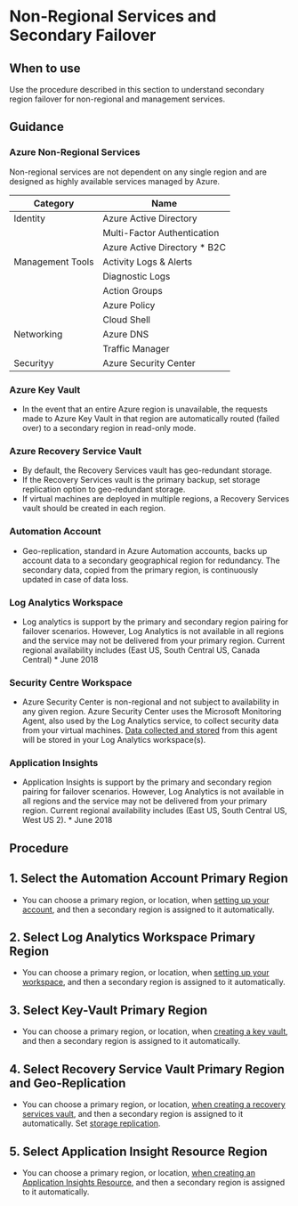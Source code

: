 
# Non-Regional Services and Secondary Failover

## When to use

Use the procedure described in this section to understand secondary region failover for non-regional and management services.

## Guidance

### Azure Non-Regional Services

Non-regional services are not dependent on any single region and are designed as highly available services managed by Azure.

| __Category__ | __Name__ |
|------------------------------|----------------------------|
| Identity   | Azure Active Directory    |
|   | Multi-Factor Authentication  |
|   | Azure Active Directory * B2C    |
| Management Tools   | Activity Logs & Alerts   |
|    | Diagnostic Logs  |
|   | Action Groups  |
|    | Azure Policy  |
|    | Cloud Shell  |
| Networking   | Azure DNS  |
|   | Traffic Manager  |
| Securityy  | Azure Security Center |

### Azure Key Vault

* In the event that an entire Azure region is unavailable, the requests made to Azure Key Vault in that region are automatically routed (failed over) to a secondary region in read-only mode.

### Azure Recovery Service Vault

* By default, the Recovery Services vault has geo-redundant storage.
* If the Recovery Services vault is the primary backup, set storage replication option to geo-redundant storage.
* If virtual machines are deployed in multiple regions,  a Recovery Services vault should be created in each region.

### Automation Account

* Geo-replication, standard in Azure Automation accounts, backs up account data to a secondary geographical region for redundancy.  The secondary data, copied from the primary region, is continuously updated in case of data loss.

### Log Analytics Workspace

* Log analytics is support by the primary and secondary region pairing for failover scenarios. However, Log Analytics is not available in all regions and the service may not be delivered from your primary region. Current regional availability includes (East US, South Central US, Canada Central) * June 2018

### Security Centre Workspace

* Azure Security Center is non-regional and not subject to availability in any given region. Azure Security Center uses the Microsoft Monitoring Agent, also used by the Log Analytics service, to collect security data from your virtual machines. [Data collected and stored](https://docs.microsoft.com/en-us/azure/security-center/security-center-planning-and-operations-guide#data-collection-and-storage) from this agent will be stored in your Log Analytics workspace(s).

### Application Insights

* Application Insights is support by the primary and secondary region pairing for failover scenarios. However, Log Analytics is not available in all regions and the service may not be delivered from your primary region. Current regional availability includes (East US, South Central US, West US 2). * June 2018

## Procedure

## 1. Select the Automation Account Primary Region

* You can choose a primary region, or location, when [setting up your account](https://docs.microsoft.com/en-us/azure/automation/automation-quickstart-create-account#create-automation-account), and then a secondary region is assigned to it automatically.

## 2. Select Log Analytics Workspace Primary Region

* You can choose a primary region, or location, when [setting up your workspace](https://docs.microsoft.com/en-us/azure/log-analytics/log-analytics-quick-create-workspace#create-a-workspace), and then a secondary region is assigned to it automatically.

## 3. Select Key-Vault Primary Region

* You can choose a primary region, or location, when [creating a key vault](https://docs.microsoft.com/en-us/azure/key-vault/quick-create-portal#create-a-vault), and then a secondary region is assigned to it automatically.

## 4. Select Recovery Service Vault Primary Region and Geo-Replication

* You can choose a primary region, or location, [when creating a recovery services vault](https://docs.microsoft.com/en-us/azure/backup/backup-azure-vms-first-look-arm#create-a-recovery-services-vault-for-a-vm), and then a secondary region is assigned to it automatically. Set [storage replication](https://docs.microsoft.com/en-us/azure/backup/backup-azure-vms-first-look-arm#set-storage-replication).

## 5. Select Application Insight Resource Region

* You can choose a primary region, or location, [when creating an Application Insights Resource](https://docs.microsoft.com/en-us/azure/application-insights/app-insights-create-new-resource#create-an-application-insights-resource-1), and then a secondary region is assigned to it automatically.





